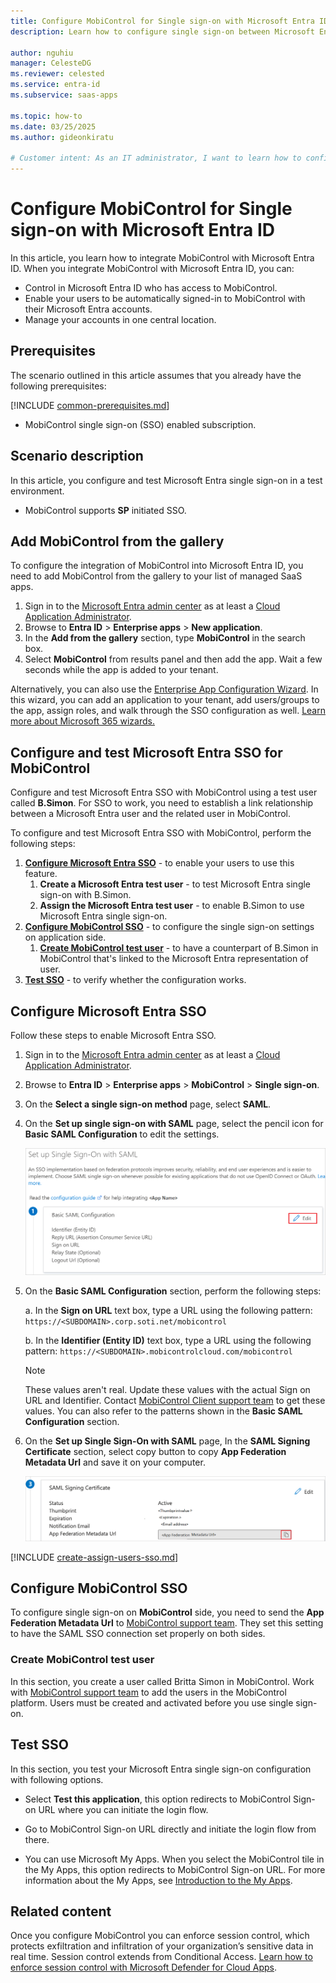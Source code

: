 ```yaml
---
title: Configure MobiControl for Single sign-on with Microsoft Entra ID
description: Learn how to configure single sign-on between Microsoft Entra ID and MobiControl.

author: nguhiu
manager: CelesteDG
ms.reviewer: celested
ms.service: entra-id
ms.subservice: saas-apps

ms.topic: how-to
ms.date: 03/25/2025
ms.author: gideonkiratu

# Customer intent: As an IT administrator, I want to learn how to configure single sign-on between Microsoft Entra ID and MobiControl so that I can control who has access to MobiControl, enable automatic sign-in with Microsoft Entra accounts, and manage my accounts in one central location.
---
```

# Configure MobiControl for Single sign-on with Microsoft Entra ID

In this article,  you learn how to integrate MobiControl with Microsoft Entra ID. When you integrate MobiControl with Microsoft Entra ID, you can:

* Control in Microsoft Entra ID who has access to MobiControl.
* Enable your users to be automatically signed-in to MobiControl with their Microsoft Entra accounts.
* Manage your accounts in one central location.

## Prerequisites
The scenario outlined in this article assumes that you already have the following prerequisites:

[!INCLUDE [common-prerequisites.md](~/identity/saas-apps/includes/common-prerequisites.md)]
* MobiControl single sign-on (SSO) enabled subscription.

## Scenario description

In this article,  you configure and test Microsoft Entra single sign-on in a test environment.

* MobiControl supports **SP** initiated SSO.

## Add MobiControl from the gallery

To configure the integration of MobiControl into Microsoft Entra ID, you need to add MobiControl from the gallery to your list of managed SaaS apps.

1. Sign in to the [Microsoft Entra admin center](https://entra.microsoft.com) as at least a [Cloud Application Administrator](~/identity/role-based-access-control/permissions-reference.md#cloud-application-administrator).
1. Browse to **Entra ID** > **Enterprise apps** > **New application**.
1. In the **Add from the gallery** section, type **MobiControl** in the search box.
1. Select **MobiControl** from results panel and then add the app. Wait a few seconds while the app is added to your tenant.

 Alternatively, you can also use the [Enterprise App Configuration Wizard](https://portal.office.com/AdminPortal/home?Q=Docs#/azureadappintegration). In this wizard, you can add an application to your tenant, add users/groups to the app, assign roles, and walk through the SSO configuration as well. [Learn more about Microsoft 365 wizards.](/microsoft-365/admin/misc/azure-ad-setup-guides)

<a name='configure-and-test-azure-ad-sso-for-mobicontrol'></a>

## Configure and test Microsoft Entra SSO for MobiControl

Configure and test Microsoft Entra SSO with MobiControl using a test user called **B.Simon**. For SSO to work, you need to establish a link relationship between a Microsoft Entra user and the related user in MobiControl.

To configure and test Microsoft Entra SSO with MobiControl, perform the following steps:

1. **[Configure Microsoft Entra SSO](#configure-azure-ad-sso)** - to enable your users to use this feature.
    1. **Create a Microsoft Entra test user** - to test Microsoft Entra single sign-on with B.Simon.
    1. **Assign the Microsoft Entra test user** - to enable B.Simon to use Microsoft Entra single sign-on.
1. **[Configure MobiControl SSO](#configure-mobicontrol-sso)** - to configure the single sign-on settings on application side.
    1. **[Create MobiControl test user](#create-mobicontrol-test-user)** - to have a counterpart of B.Simon in MobiControl that's linked to the Microsoft Entra representation of user.
1. **[Test SSO](#test-sso)** - to verify whether the configuration works.

<a name='configure-azure-ad-sso'></a>

## Configure Microsoft Entra SSO

Follow these steps to enable Microsoft Entra SSO.

1. Sign in to the [Microsoft Entra admin center](https://entra.microsoft.com) as at least a [Cloud Application Administrator](~/identity/role-based-access-control/permissions-reference.md#cloud-application-administrator).
1. Browse to **Entra ID** > **Enterprise apps** > **MobiControl** > **Single sign-on**.
1. On the **Select a single sign-on method** page, select **SAML**.
1. On the **Set up single sign-on with SAML** page, select the pencil icon for **Basic SAML Configuration** to edit the settings.

   ![Edit Basic SAML Configuration](common/edit-urls.png)

1. On the **Basic SAML Configuration** section, perform the following steps:

	a. In the **Sign on URL** text box, type a URL using the following pattern:
    `https://<SUBDOMAIN>.corp.soti.net/mobicontrol`

    b. In the **Identifier (Entity ID)** text box, type a URL using the following pattern:
    `https://<SUBDOMAIN>.mobicontrolcloud.com/mobicontrol`

	> [!NOTE]
	> These values aren't real. Update these values with the actual Sign on URL and Identifier. Contact [MobiControl Client support team](https://www.soti.net/about/contact-us/) to get these values. You can also refer to the patterns shown in the **Basic SAML Configuration** section.

1. On the **Set up Single Sign-On with SAML** page, In the **SAML Signing Certificate** section, select copy button to copy **App Federation Metadata Url** and save it on your computer.

	![The Certificate download link](common/copy-metadataurl.png)

<a name='create-an-azure-ad-test-user'></a>

[!INCLUDE [create-assign-users-sso.md](~/identity/saas-apps/includes/create-assign-users-sso.md)]

## Configure MobiControl SSO

To configure single sign-on on **MobiControl** side, you need to send the **App Federation Metadata Url** to [MobiControl support team](https://www.soti.net/about/contact-us/). They set this setting to have the SAML SSO connection set properly on both sides.

### Create MobiControl test user

In this section, you create a user called Britta Simon in MobiControl. Work with [MobiControl support team](https://www.soti.net/about/contact-us/) to add the users in the MobiControl platform. Users must be created and activated before you use single sign-on.

## Test SSO

In this section, you test your Microsoft Entra single sign-on configuration with following options. 

* Select **Test this application**, this option redirects to MobiControl Sign-on URL where you can initiate the login flow. 

* Go to MobiControl Sign-on URL directly and initiate the login flow from there.

* You can use Microsoft My Apps. When you select the MobiControl tile in the My Apps, this option redirects to MobiControl Sign-on URL. For more information about the My Apps, see [Introduction to the My Apps](https://support.microsoft.com/account-billing/sign-in-and-start-apps-from-the-my-apps-portal-2f3b1bae-0e5a-4a86-a33e-876fbd2a4510).

## Related content

Once you configure MobiControl you can enforce session control, which protects exfiltration and infiltration of your organization’s sensitive data in real time. Session control extends from Conditional Access. [Learn how to enforce session control with Microsoft Defender for Cloud Apps](/cloud-app-security/proxy-deployment-any-app).

